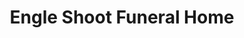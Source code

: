 ---
title: "Engle Shoot Funeral Home"
url: /tiffin/engle-shoot-funeral-home/
shop: funeral directors
---